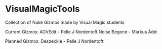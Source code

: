 # VisualMagicTools

Collection of Nuke Gizmos made by Visual Magic students

Current Gizmos:
AOVEdit - Pelle J Nordentoft
Noise Begone - Markus Ädel

Planned Gizmos:
Despeckle - Pelle J Nordentoft
